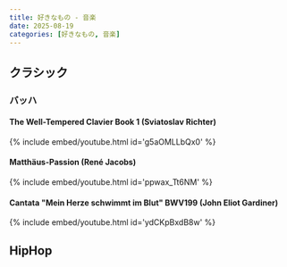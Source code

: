 ```yaml
---
title: 好きなもの - 音楽
date: 2025-08-19
categories: [好きなもの, 音楽]
---
```


## クラシック
### バッハ
#### The Well-Tempered Clavier Book 1 (Sviatoslav Richter)
{% include embed/youtube.html id='g5aOMLLbQx0' %}

#### Matthäus-Passion (René Jacobs)
{% include embed/youtube.html id='ppwax_Tt6NM' %}

#### Cantata "Mein Herze schwimmt im Blut" BWV199 (John Eliot Gardiner)
{% include embed/youtube.html id='ydCKpBxdB8w' %}



## HipHop


